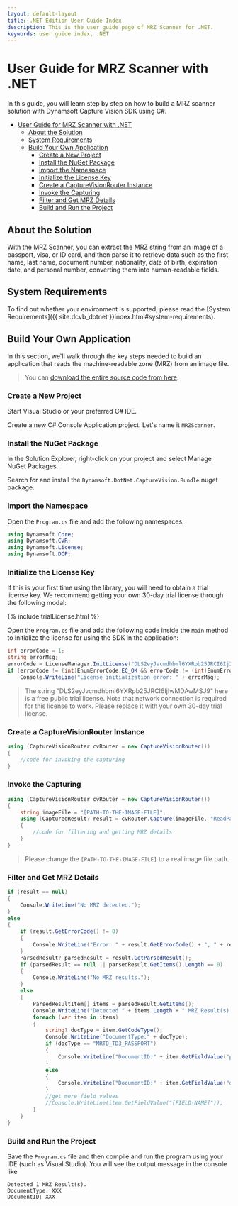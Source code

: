 ```yaml
---
layout: default-layout
title: .NET Edition User Guide Index
description: This is the user guide page of MRZ Scanner for .NET.
keywords: user guide index, .NET
---
```


# User Guide for MRZ Scanner with .NET

In this guide, you will learn step by step on how to build a MRZ scanner solution with Dynamsoft Capture Vision SDK using C#.

- [User Guide for MRZ Scanner with .NET](#user-guide-for-mrz-scanner-with-net)
  - [About the Solution](#about-the-solution)
  - [System Requirements](#system-requirements)
  - [Build Your Own Application](#build-your-own-application)
    - [Create a New Project](#create-a-new-project)
    - [Install the NuGet Package](#install-the-nuget-package)
    - [Import the Namespace](#import-the-namespace)
    - [Initialize the License Key](#initialize-the-license-key)
    - [Create a CaptureVisionRouter Instance](#create-a-capturevisionrouter-instance)
    - [Invoke the Capturing](#invoke-the-capturing)
    - [Filter and Get MRZ Details](#filter-and-get-mrz-details)
    - [Build and Run the Project](#build-and-run-the-project)

## About the Solution

With the MRZ Scanner, you can extract the MRZ string from an image of a passport, visa, or ID card, and then parse it to retrieve data such as the first name, last name, document number, nationality, date of birth, expiration date, and personal number, converting them into human-readable fields.

## System Requirements

To find out whether your environment is supported, please read the [System Requirements]({{ site.dcvb_dotnet }}index.html#system-requirements).

## Build Your Own Application

In this section, we'll walk through the key steps needed to build an application that reads the machine-readable zone (MRZ) from an image file.

> You can <a href="https://github.com/Dynamsoft/capture-vision-dotnet-samples/tree/main/Samples/MRZScanner" target="_blank">download the entire source code from here</a>.

### Create a New Project

Start Visual Studio or your preferred C# IDE.

Create a new C# Console Application project. Let's name it `MRZScanner`.

### Install the NuGet Package

In the Solution Explorer, right-click on your project and select Manage NuGet Packages.

Search for and install the `Dynamsoft.DotNet.CaptureVision.Bundle` nuget package.

### Import the Namespace

Open the `Program.cs` file and add the following namespaces.

```csharp
using Dynamsoft.Core;
using Dynamsoft.CVR;
using Dynamsoft.License;
using Dynamsoft.DCP;
```

### Initialize the License Key

If this is your first time using the library, you will need to obtain a trial license key. We recommend getting your own 30-day trial license through the following modal:

{% include trialLicense.html %}

Open the `Program.cs` file and add the following code inside the `Main` method to initialize the license for using the SDK in the application:

```csharp
int errorCode = 1;
string errorMsg;
errorCode = LicenseManager.InitLicense("DLS2eyJvcmdhbml6YXRpb25JRCI6IjIwMDAwMSJ9", out errorMsg);
if (errorCode != (int)EnumErrorCode.EC_OK && errorCode != (int)EnumErrorCode.EC_LICENSE_CACHE_USED)
    Console.WriteLine("License initialization error: " + errorMsg);
```

> The string "DLS2eyJvcmdhbml6YXRpb25JRCI6IjIwMDAwMSJ9" here is a free public trial license. Note that network connection is required for this license to work. Please replace it with your own 30-day trial license.

### Create a CaptureVisionRouter Instance

```csharp
using (CaptureVisionRouter cvRouter = new CaptureVisionRouter())
{
    //code for invoking the capturing
}
```

### Invoke the Capturing

```csharp
using (CaptureVisionRouter cvRouter = new CaptureVisionRouter())
{
    string imageFile = "[PATH-TO-THE-IMAGE-FILE]";
    using (CapturedResult? result = cvRouter.Capture(imageFile, "ReadPassportAndId"))
    {
        //code for filtering and getting MRZ details
    }
}
```

> Please change the `[PATH-TO-THE-IMAGE-FILE]` to a real image file path.

### Filter and Get MRZ Details

```csharp
if (result == null)
{
    Console.WriteLine("No MRZ detected.");
}
else
{
    if (result.GetErrorCode() != 0)
    {
        Console.WriteLine("Error: " + result.GetErrorCode() + ", " + result.GetErrorString());
    }
    ParsedResult? parsedResult = result.GetParsedResult();
    if (parsedResult == null || parsedResult.GetItems().Length == 0)
    {
        Console.WriteLine("No MRZ results.");
    }
    else
    {
        ParsedResultItem[] items = parsedResult.GetItems();
        Console.WriteLine("Detected " + items.Length + " MRZ Result(s).");
        foreach (var item in items)
        {
            string? docType = item.GetCodeType();
            Console.WriteLine("DocumentType:" + docType);
            if (docType == "MRTD_TD3_PASSPORT")
            {
                Console.WriteLine("DocumentID:" + item.GetFieldValue("passportNumber"));
            }
            else
            {
                Console.WriteLine("DocumentID:" + item.GetFieldValue("documentNumber"));
            }
            //get more field values
            //Console.WriteLine(item.GetFieldValue("[FIELD-NAME]"));
        }
    }
}
```

### Build and Run the Project

Save the `Program.cs` file and then compile and run the program using your IDE (such as Visual Studio). You will see the output message in the console like

```
Detected 1 MRZ Result(s).
DocumentType: XXX
DocumentID: XXX
```
